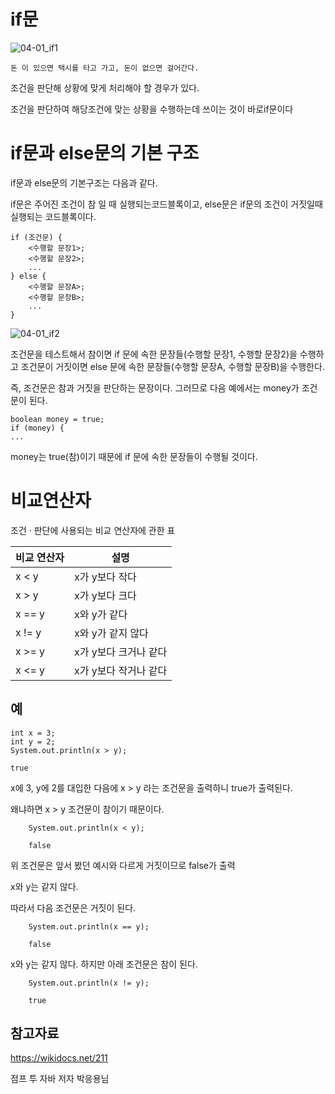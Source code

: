 if문
====

![04-01_if1](https://github.com/user-attachments/assets/0bfd5050-7e23-4919-8b34-889184ce3e21)

    돈 이 있으면 택시를 타고 가고, 돈이 없으면 걸어간다.


조건을 판단해 상황에 맞게 처리해야 할 경우가 있다.

조건을 판단하여 해당조건에 맞는 상황을 수행하는데 쓰이는 것이 바로if문이다

if문과 else문의 기본 구조
===


 if문과 else문의 기본구조는 다음과 같다. 
 
 if문은 주어진 조건이 참 일 때 실행되는코드블록이고, else문은 if문의 조건이 거짓일때 실행되는 코드블록이다.

    if (조건문) {
        <수행할 문장1>;
        <수행할 문장2>;
        ...
    } else {
        <수행할 문장A>;
        <수행할 문장B>;
        ...
    }

![04-01_if2](https://github.com/user-attachments/assets/61e2b6a1-272b-4d36-b88f-8553d2d3a3eb)

조건문을 테스트해서 참이면 if 문에 속한 문장들(수행할 문장1, 수행할 문장2)을 수행하고 조건문이 거짓이면 else 문에 속한 문장들(수행할 문장A, 수행할 문장B)을 수행한다. 

즉, 조건문은 참과 거짓을 판단하는 문장이다. 그러므로 다음 예에서는 money가 조건문이 된다.


    boolean money = true;
    if (money) {
    ...


money는 true(참)이기 때문에 if 문에 속한 문장들이 수행될 것이다.


비교연산자
===

조건 · 판단에 사용되는 비교 연산자에 관한 표

|비교 연산자|	설명|
|------|---|
|x < y	|x가 y보다 작다|
|x > y	|x가 y보다 크다|
|x == y	|x와 y가 같다|
|x != y	|x와 y가 같지 않다|
|x >= y	|x가 y보다 크거나 같다|
|x <= y	|x가 y보다 작거나 같다|

예
--

    int x = 3;
    int y = 2;
    System.out.println(x > y);

    true

x에 3, y에 2를 대입한 다음에 x > y 라는 조건문을 출력하니 true가 출력된다. 

왜냐하면 x > y 조건문이 참이기 때문이다.


        System.out.println(x < y);

        false

위 조건문은 앞서 봤던 예시와 다르게 거짓이므로 false가 출력


x와 y는 같지 않다.

따라서 다음 조건문은 거짓이 된다.

        System.out.println(x == y);
        
        false

        
x와 y는 같지 않다. 하지만 아래 조건문은 참이 된다.


        System.out.println(x != y);
        
        true



참고자료
---

https://wikidocs.net/211

점프 투 자바 저자 박응용님




